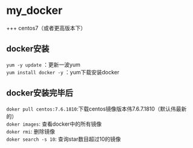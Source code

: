 # my_docker
+++ centos7（或者更高版本下）
## **docker安装**

`yum -y update` ：更新一波yum  <br/>
`yum install docker -y` ：yum下载安装docker <br/>

## **docker安装完毕后**
`doker pull centos:7.6.1810`:下载centos镜像版本伟7.6.7.1810（默认伟最新的） <br/>
`doker images`: 查看docker中的所有镜像 <br/>
`doker rmi`: 删除镜像 <br/>
`doker search -s 10`: 查询star数目超过10的镜像 <br/>





